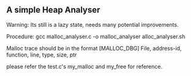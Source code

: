 
A simple Heap Analyser
---------------------

Warning: Its still is a lazy state, needs many potential improvements.

Procedure:
	gcc malloc_analyser.c -o malloc_analyser
	alloc_analyser.sh <File containing the malloc trace>

Malloc trace should be in the format 
	[MALLOC_DBG] File, address-id, function, line, type, size, ptr

please refer the test.c's my_malloc and my_free for reference.


